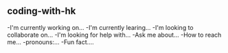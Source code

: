 ## coding-with-hk
-I'm  currently working on...
-I'm currently learing...
 -I'm looking to collaborate on...
 -I'm looking for help with...
 -Ask me about...
-How to reach me...
-pronouns:...
-Fun fact....
